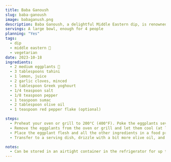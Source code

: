 ```yaml
---
title: Baba Ganoush
slug: baba-ganoush
image: babaganush.png
description: Baba Ganoush, a delightful Middle Eastern dip, is renowned for its creamy texture and smoky flavor.
servings: A large bowl, enough for 4 people
planning: "Yes"
tags:
  - dip
  - middle eastern 🐪
  - vegetarian
date: 2023-10-18
ingredients:
  - 2 medium eggplants 🍆
  - 3 tablespoons tahini
  - 1 lemon, juice
  - 2 garlic cloves, minced
  - 1 tablespoon Greek yoghourt
  - 1/4 teaspoon salt
  - 1/8 teaspoon pepper
  - 1 teaspoon sumac
  - 2 tablespoon olive oil
  - 1 teaspoon red pepper flake (optional)

steps:
  - Preheat your oven or grill to 200°C (400°F). Poke the eggplants several times with a fork, then place them on a baking sheet. Roast for 30-40 minutes, turning occasionally, until the skin is charred and the insides are soft.
  - Remove the eggplants from the oven or grill and let them cool (at least 15 minutes). Once cool enough to handle, peel off and discard the skin.
  - Place the eggplant flesh and all the other ingredients in a food processor. Pulse until smooth.
  - Transfer to a serving dish, drizzle with a bit more olive oil, and garnish with parsley and pomegranate seeds if desired. Serve with pita bread or fresh vegetables.

notes:
  - Can be stored in an airtight container in the refrigerator for up to a week.
---
```

